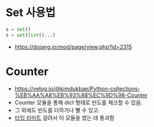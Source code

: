 # Set 사용법

```python
s = set()
s = set(list()...)

```
- https://dojang.io/mod/page/view.php?id=2315

# Counter
- https://velog.io/@kimdukbae/Python-collections-%EB%AA%A8%EB%93%88%EC%9D%98-Counter
- Counter 모듈을 통해 dict 형태로 빈도를 체크할 수 있음.
- 그 외에도 빈도를 더하거나 뺼 수 있고.
- [타입 리미트](https://leetcode.com/problems/valid-anagram/submissions/881188661/) 걸려서 이 모듈을 썼는 데 통과함